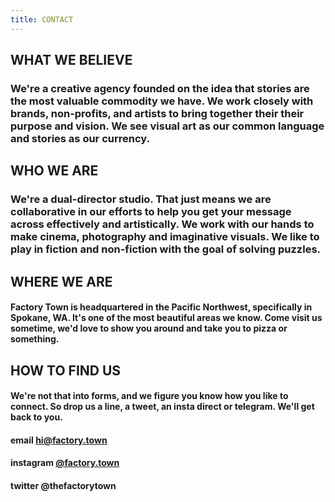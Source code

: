 ```yaml
---
title: CONTACT
---
```


## WHAT WE BELIEVE

### We're a creative agency founded on the idea that stories are the most valuable commodity we have. We work closely with brands, non-profits, and artists to bring together their their purpose and vision. We see visual art as our common language and stories as our currency.

## WHO WE ARE

### We're a dual-director studio. That just means we are collaborative in our efforts to help you get your message across effectively and artistically. We work with our hands to make cinema, photography and imaginative visuals. We like to play in fiction and non-fiction with the goal of solving puzzles.

## WHERE WE ARE

#### Factory Town is headquartered in the Pacific Northwest, specifically in Spokane, WA. It's one of the most beautiful areas we know. Come visit us sometime, we'd love to show you around and take you to pizza or something.

## HOW TO FIND US

#### We're not that into forms, and we figure you know how you like to connect. So drop us a line, a tweet, an insta direct or telegram. We'll get back to you.

#### email <a href="mailto:hi@factory.town?subject=There's something we want to say..." target="_top">hi@factory.town</a>

#### instagram [@factory.town](http://instagram.com/factory.town)

#### twitter @thefactorytown